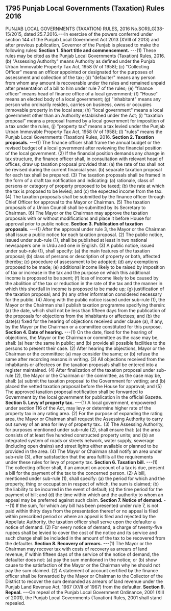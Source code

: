 ## 1795 Punjab Local Governments (Taxation) Rules 2016
 
PUNJAB LOCAL GOVERNMENTS (TAXATION) RULES, 2016
No.SOR(LG)38-15/2015, dated 25.7.2016.---In exercise of the powers conferred under section 144 of the Punjab Local Government Act 2013 (XVIII of 2013) and after previous publication, Governor of the Punjab is pleased to make the following rules:
**Section 1. Short title and commencement.**
---(1) These rules may be cited as the Punjab Local Governments (Taxation) Rules, 2016.
   (b) "Assessing Authority" means Authority as defined under the Punjab Urban Immovable Property Tax Act, 1958 (V of 1958);
   (c) "Collecting Officer" means an officer appointed or designated for the purposes of assessment and collection of the tax;
   (d) "defaulter" means any person from whom any amount is recoverable under the rules and remained unpaid after presentation of a bill to him under rule 7 of the rules;
   (e) "finance officer" means head of finance office of a local government;
   (f) "House" means an elected body of a local government;
   (g) "inhabitant" means any person who ordinarily resides, carries on business, owns or occupies immovable property in the local area;
   (h) "local government" means a local government other than an Authority established under the Act;
   (i) "taxation proposal" means a proposal framed by a local government for imposition of a tax under the rules,
   (j) "property tax" means a tax levied under the Punjab Urban Immovable Property Tax Act, 1958 (V of 1958);
   (l) "rules" means the Punjab Local Governments (Taxation) Rules, 2016.
**Section 2. Taxation proposals.**
---(1) The finance officer shall frame the annual budget or the revised budget of a local government after reviewing the financial position of the local government.
   (2) If the financial position demands any change in tax structure, the finance officer shall, in consultation with relevant head of offices, draw up taxation proposal provided that:
   (a) the rate of tax shall not be revised during the current financial year.
   (b) separate taxation proposal for each tax shall be prepared.
   (3) The taxation proposals shall be framed in the form of a draft tax notification and indicating:
   (a) rationale, class of persons or category of property proposed to be taxed;
   (b) the rate at which the tax is proposed to be levied; and
   (c) the expected income from the tax.
   (4) The taxation proposals shall be submitted by the finance officer through Chief Officer for approval to the Mayor or Chairman.
   (5) The taxation proposals of a Union Council shall be submitted by its Secretary to Chairman.
   (6) The Mayor or the Chairman may approve the taxation proposals with or without modifications and place it before House for approval prior to public notice.
**Section 3. Publication of taxation proposals.**
---(1) After the approval under rule 3, the Mayor or the Chairman shall issue a public notice for each taxation proposal.
   (2) The public notice, issued under sub-rule (1), shall be published at least in two national newspapers one in Urdu and one in English.
   (3) A public notice, issued under sub-rule (1), shall specify:
   (a) the main features of the taxation proposal;
   (b) class of persons or description of property or both, affected thereby;
   (c) procedure of assessment to be adopted;
   (d) any exemptions proposed to be made;
   (e) additional income likely to be raised by imposition of tax or increase in the tax and the purpose on which this additional income is proposed to be spent;
   (f) loss of income likely to be caused by the abolition of the tax or reduction in the rate of the tax and the manner in which this shortfall in income is proposed to be made up;
   (g) justification of the taxation proposal; and
   (h) any other information considered necessary for the public.
   (4) Along with the public notice issued under sub-rule (1), the Mayor or the Chairman shall publish taxation programme specifying therein:
   (a) the date, which shall not be less than fifteen days from the publication of the proposals for objections from the inhabitants or affectees; and
   (b) the date(s) fixed for the hearing of objections received under clause (a), if any, by the Mayor pr the Chairman or a committee constituted for this purpose.
**Section 4. Date of hearing.**
---(1) On the date, fixed for the hearing of objections, the Mayor or the Chairman or committee as the case may be, shall:
   (a) hear the same in public; and
   (b) provide all possible facilities to the persons to present their case.
   (2) After hearing the objections, Mayor or the Chairman or the committee:
   (a) may consider the same; or
   (b) refuse the same after recording reasons in writing.
   (3) All objections received from the inhabitants or affectees on the taxation proposals shall be entered into a register maintained.
   (4) After finalization of the taxation proposal under sub-rule (2), the Mayor or the Chairman or the committee, as the case may be, shall:
   (a) submit the taxation proposal to the Government for vetting; and
   (b) placed the vetted taxation proposal before the House for approval; and
   (5) The approved taxation proposal notification shall be forwarded to Government by the local government for publication in the official Gazette.
**Section 5. Levy of property tax.**
---(1) A local government, empowered under section 116 of the Act, may levy or determine higher rate of the property tax in any rating area.
   (2) For the purpose of expanding the rating area, the Mayor or Chairman shall request the Assessing Authority to carry out survey of an area for levy of property tax..
   (3) The Assessing Authority, for purposes mentioned under sub-rule (2), shall ensure that:
   (a) the area consists of at least five hundred constructed property units; and
   (b) an integrated system of roads or streets network, water supply, sewerage (including open drains) and street lights either available or planned to be provided in the area.
   (4) The Mayor or Chairman shall notify an area under sub-rule (3), after satisfaction that the area fulfills all the requirements under these rules for levy of property tax.
**Section 6. Taxation bill.**
---(1) The collecting officer shall, if an amount on account of a tax is due, present a bill for the payment of the tax to the concerned person.
   (2) A bill, mentioned under sub-rule (1), shall specify:
   (a) the period for which and the property, thing or occupation in respect of which, the sum is claimed;
   (b) the liability to be incurred in the event of default;
   (c) the time period for the payment of bill; and
   (d) the time within which and the authority to whom an appeal may be preferred against such claim.
**Section 7. Notice of demand.**
---(1) If the sum, for which any bill has been presented under rule 7, is not paid within thirty days from the presentation thereof or no appeal is filed within prescribed period or where an appeal is filed and rejected by the Appellate Authority, the taxation officer shall serve upon the defaulter a notice of demand.
   (2) For every notice of demand, a charge of twenty-five rupees shall be levied to cover the cost of the notice and its service and such charge shall be included in the amount of the tax to be recovered from the defaulter.
**Section 8. Recovery of arrears.**
---(1) The Mayor or the Chairman may recover tax with costs of recovery as arrears of land revenue, if within fifteen days of the service of the notice of demand, the defaulter does not:
   (a) pay the sum mentioned in the notice; or
   (b) show cause to the satisfaction of the Mayor or the Chairman why he should not pay the sum claimed.
   (2) A statement of account certified by the finance officer shall be forwarded by the Mayor or Chairman to the Collector of the District to recover the sum demanded as arrears of land revenue under the Punjab Land Revenue Act, 1967 (XVII of 1967) from the defaulter.
**Section 9. Repeal.**
---On repeal of the Punjab Local Government Ordinance, 2001 (XIII of 2001), the Punjab Local Governments (Taxation) Rules, 2001 shall stand repealed.

